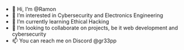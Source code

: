 - 👋 Hi, I’m @Ramon
- 👀 I’m interested in Cybersecurity and Electronics Engineering
- 🌱 I’m currently learning Ethical Hacking
- 💞️ I’m looking to collaborate on projects, be it web development and cybersecurity
- 📫 You can reach me on Discord @gr33pp

<!---
gr33pp/gr33pp is a ✨ special ✨ repository because its `README.md` (this file) appears on your GitHub profile.
You can click the Preview link to take a look at your changes.
--->
